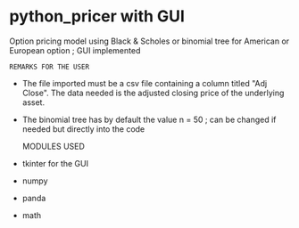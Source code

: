 # python_pricer with GUI
Option pricing model using Black & Scholes or binomial tree for American or European option ; GUI implemented



    REMARKS FOR THE USER
- The file imported must be a csv file containing a column titled "Adj Close". The data needed is the adjusted closing price of the underlying asset.
- The binomial tree has by default the value n = 50 ; can be changed if needed but directly into the code


    MODULES USED
- tkinter for the GUI
- numpy
- panda
- math
